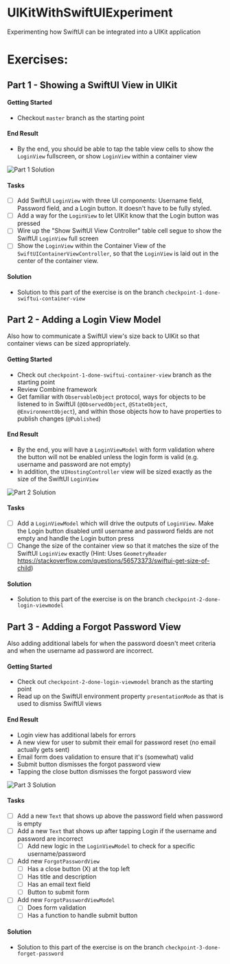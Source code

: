 # UIKitWithSwiftUIExperiment
Experimenting how SwiftUI can be integrated into a UIKit application

# Exercises:

## Part 1 - Showing a SwiftUI View in UIKit

#### Getting Started
- Checkout `master` branch as the starting point

#### End Result
- By the end, you should be able to tap the table view cells to show the `LoginView` fullscreen, or show `LoginView` within a container view

![Part 1 Solution](part-1-solution.gif "Part 1 Solution")

#### Tasks
- [ ] Add SwiftUI `LoginView` with three UI components: Username field, Password field, and a Login button. It doesn't have to be fully styled.
- [ ] Add a way for the `LoginView` to let UIKit know that the Login button was pressed
- [ ] Wire up the "Show SwiftUI View Controller" table cell segue to show the SwiftUI `LoginView` full screen
- [ ] Show the `LoginView` within the Container View of the `SwiftUIContainerViewController`, so that the `LoginView` is laid out in the center of the container view.

#### Solution

- Solution to this part of the exercise is on the branch `checkpoint-1-done-swiftui-container-view`

## Part 2 - Adding a Login View Model

Also how to communicate a SwiftUI view's size back to UIKit so that container views can be sized appropriately.

#### Getting Started
- Check out `checkpoint-1-done-swiftui-container-view` branch as the starting point
- Review Combine framework
- Get familiar with `ObservableObject` protocol, ways for objects to be listened to in SwiftUI (`@ObservedObject`, `@StateObject`, `@EnvironmentObject`), and within those objects how to have properties to publish changes (`@Published`)

#### End Result
- By the end, you will have a `LoginViewModel` with form validation where the button will not be enabled unless the login form is valid (e.g. username and password are not empty)
- In addition, the `UIHostingController` view will be sized exactly as the size of the SwiftUI `LoginView`

![Part 2 Solution](part-2-solution.gif "Part 2 Solution")

#### Tasks
- [ ] Add a `LoginViewModel` which will drive the outputs of `LoginView`. Make the Login button disabled until username and password fields are not empty and handle the Login button press
- [ ] Change the size of the container view so that it matches the size of the SwiftUI `LoginView` exactly (Hint: Uses `GeometryReader` https://stackoverflow.com/questions/56573373/swiftui-get-size-of-child)

#### Solution

- Solution to this part of the exercise is on the branch `checkpoint-2-done-login-viewmodel`

## Part 3 - Adding a Forgot Password View

Also adding additional labels for when the password doesn't meet criteria and when the username ad password are incorrect.

#### Getting Started
- Check out `checkpoint-2-done-login-viewmodel` branch as the starting point
- Read up on the SwiftUI environment property `presentationMode` as that is used to dismiss SwiftUI views

#### End Result
- Login view has additional labels for errors
- A new view for user to submit their email for password reset (no email actually gets sent)
- Email form does validation to ensure that it's (somewhat) valid
- Submit button dismisses the forgot password view
- Tapping the close button dismisses the forgot password view

![Part 3 Solution](part-3-solution.gif "Part 3 Solution")

#### Tasks
- [ ] Add a new `Text` that shows up above the password field when password is empty
- [ ] Add a new `Text` that shows up after tapping Login if the username and password are incorrect
  - [ ] Add new logic in the `LoginViewModel` to check for a specific username/password
- [ ] Add new `ForgotPasswordView`
  - [ ] Has a close button (X) at the top left
  - [ ] Has title and description
  - [ ] Has an email text field
  - [ ] Button to submit form
- [ ] Add new `ForgotPasswordViewModel`
  - [ ] Does form validation
  - [ ] Has a function to handle submit button

#### Solution

- Solution to this part of the exercise is on the branch `checkpoint-3-done-forget-password`

